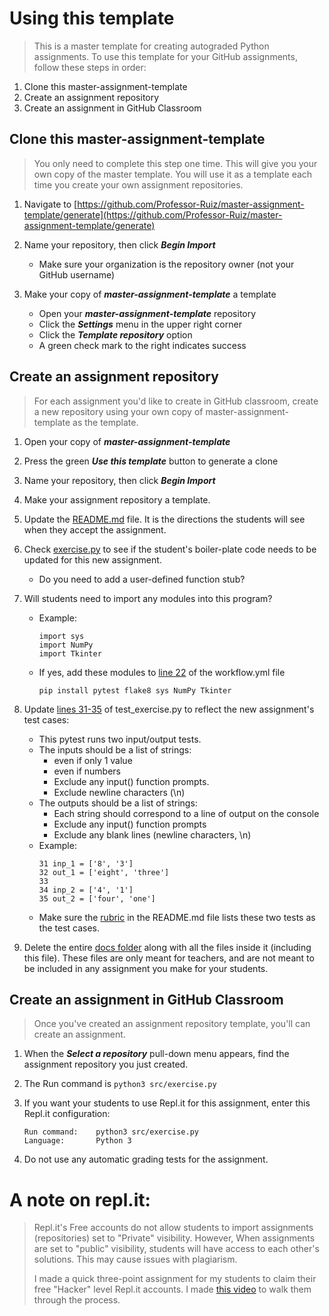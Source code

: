 # Using this template
    
> This is a master template for creating autograded Python assignments. To use this template for your GitHub assignments, follow these steps in order:

   1. Clone this master-assignment-template
   2. Create an assignment repository   
   3. Create an assignment in GitHub Classroom

## Clone this master-assignment-template

> You only need to complete this step one time. This will give you your own copy of the master template. You will use it as a template each time you create your own assignment repositories.

1. Navigate to [https://github.com/Professor-Ruiz/master-assignment-template/generate](https://github.com/Professor-Ruiz/master-assignment-template/generate)
    
2. Name your repository, then click ***Begin Import***
    - Make sure your organization is the repository owner (not your GitHub username)
    
4. Make your copy of ***master-assignment-template*** a template
    - Open your ***master-assignment-template*** repository
    - Click the ***Settings*** menu in the upper right corner
    - Click the ***Template repository*** option
    - A green check mark to the right indicates success

## Create an assignment repository

> For each assignment you'd like to create in GitHub classroom, create a new repository using your own copy of master-assignment-template as the template.

1. Open your copy of ***master-assignment-template***

2. Press the green ***Use this template*** button to generate a clone

3. Name your repository, then click ***Begin Import***

4. Make your assignment repository a template.

5. Update the [README.md](/README.md) file. It is the directions the students will see when they accept the assignment.
    
6. Check [exercise.py](/src/exercise.py) to see if the student's boiler-plate code needs to be updated for this new assignment.
    - Do you need to add a user-defined function stub?
    
7. Will students need to import any modules into this program?
    - Example:
        ```
        import sys
        import NumPy
        import Tkinter
        ```
    - If yes, add these modules to [line 22](/.github/workflows/workflow.yml#L22) of the workflow.yml file
        ```
        pip install pytest flake8 sys NumPy Tkinter
        ```
    
4. Update [lines 31-35](/tests/test_exercise.py#L31) of test_exercise.py to reflect the new assignment's test cases:

    - This pytest runs two input/output tests.
    - The inputs should be a list of strings:
        - even if only 1 value
        - even if numbers
        - Exclude any input() function prompts.
        - Exclude newline characters (\n)
    - The outputs should be a list of strings:
        - Each string should correspond to a line of output on the console
        - Exclude any input() function prompts
        - Exclude any blank lines (newline characters, \n)
    - Example:
        ```
        31 inp_1 = ['8', '3']
        32 out_1 = ['eight', 'three']
        33
        34 inp_2 = ['4', '1']
        35 out_2 = ['four', 'one']
        ```
    - Make sure the [rubric](/README.md#grading) in the README.md file lists these two tests as the test cases.
    
5. Delete the entire [docs folder](/docs) along with all the files inside it (including this file). These files are only meant for teachers, and are not meant to be included in any assignment you make for your students.
        
## Create an assignment in GitHub Classroom
> Once you've created an assignment repository template, you'll can create an assignment.

1. When the ***Select a repository*** pull-down menu appears, find the assignment repository you just created.

2. The Run command is ```python3 src/exercise.py```

3. If you want your students to use Repl.it for this assignment, enter this Repl.it configuration:
    ```
    Run command:    python3 src/exercise.py
    Language:       Python 3
    ```
    
4. Do not use any automatic grading tests for the assignment.

# A note on repl.it:
>Repl.it's Free accounts do not allow students to import assignments (repositories) set to "Private" visibility. However, When assignments are set to "public" visibility, students will have access to each other's solutions. This may cause issues with plagiarism.
>
>I made a quick three-point assignment for my students to claim their free "Hacker" level Repl.it accounts. I made [this video](https://youtu.be/ZqzVN47oVr0) to walk them through the process.

